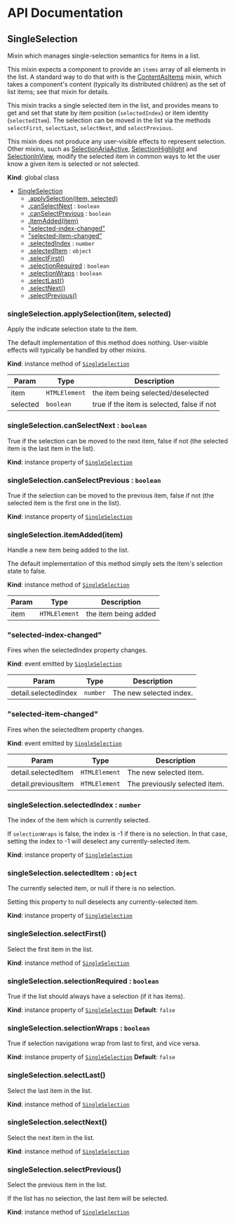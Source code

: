 # API Documentation
<a name="SingleSelection"></a>
## SingleSelection
Mixin which manages single-selection semantics for items in a list.

This mixin expects a component to provide an `items` array of all elements
in the list. A standard way to do that with is the
[ContentAsItems](ContentAsItems.md) mixin, which takes a component's
content (typically its distributed children) as the set of list items; see
that mixin for details.

This mixin tracks a single selected item in the list, and provides means to
get and set that state by item position (`selectedIndex`) or item identity
(`selectedItem`). The selection can be moved in the list via the methods
`selectFirst`, `selectLast`, `selectNext`, and `selectPrevious`.

This mixin does not produce any user-visible effects to represent
selection. Other mixins, such as
[SelectionAriaActive](SelectionAriaActive.md),
[SelectionHighlight](SelectionHighlight.md) and
[SelectionInView](SelectionInView.md), modify the selected item in common
ways to let the user know a given item is selected or not selected.

  **Kind**: global class

* [SingleSelection](#SingleSelection)
    * [.applySelection(item, selected)](#SingleSelection+applySelection)
    * [.canSelectNext](#SingleSelection+canSelectNext) : <code>boolean</code>
    * [.canSelectPrevious](#SingleSelection+canSelectPrevious) : <code>boolean</code>
    * [.itemAdded(item)](#SingleSelection+itemAdded)
    * ["selected-index-changed"](#SingleSelection.event_selected-index-changed)
    * ["selected-item-changed"](#SingleSelection.event_selected-item-changed)
    * [.selectedIndex](#SingleSelection+selectedIndex) : <code>number</code>
    * [.selectedItem](#SingleSelection+selectedItem) : <code>object</code>
    * [.selectFirst()](#SingleSelection+selectFirst)
    * [.selectionRequired](#SingleSelection+selectionRequired) : <code>boolean</code>
    * [.selectionWraps](#SingleSelection+selectionWraps) : <code>boolean</code>
    * [.selectLast()](#SingleSelection+selectLast)
    * [.selectNext()](#SingleSelection+selectNext)
    * [.selectPrevious()](#SingleSelection+selectPrevious)

<a name="SingleSelection+applySelection"></a>
### singleSelection.applySelection(item, selected)
Apply the indicate selection state to the item.

The default implementation of this method does nothing. User-visible
effects will typically be handled by other mixins.

  **Kind**: instance method of <code>[SingleSelection](#SingleSelection)</code>

| Param | Type | Description |
| --- | --- | --- |
| item | <code>HTMLElement</code> | the item being selected/deselected |
| selected | <code>boolean</code> | true if the item is selected, false if not |

<a name="SingleSelection+canSelectNext"></a>
### singleSelection.canSelectNext : <code>boolean</code>
True if the selection can be moved to the next item, false if not (the
selected item is the last item in the list).

  **Kind**: instance property of <code>[SingleSelection](#SingleSelection)</code>
<a name="SingleSelection+canSelectPrevious"></a>
### singleSelection.canSelectPrevious : <code>boolean</code>
True if the selection can be moved to the previous item, false if not
(the selected item is the first one in the list).

  **Kind**: instance property of <code>[SingleSelection](#SingleSelection)</code>
<a name="SingleSelection+itemAdded"></a>
### singleSelection.itemAdded(item)
Handle a new item being added to the list.

The default implementation of this method simply sets the item's
selection state to false.

  **Kind**: instance method of <code>[SingleSelection](#SingleSelection)</code>

| Param | Type | Description |
| --- | --- | --- |
| item | <code>HTMLElement</code> | the item being added |

<a name="SingleSelection.event_selected-index-changed"></a>
### "selected-index-changed"
Fires when the selectedIndex property changes.

  **Kind**: event emitted by <code>[SingleSelection](#SingleSelection)</code>

| Param | Type | Description |
| --- | --- | --- |
| detail.selectedIndex | <code>number</code> | The new selected index. |

<a name="SingleSelection.event_selected-item-changed"></a>
### "selected-item-changed"
Fires when the selectedItem property changes.

  **Kind**: event emitted by <code>[SingleSelection](#SingleSelection)</code>

| Param | Type | Description |
| --- | --- | --- |
| detail.selectedItem | <code>HTMLElement</code> | The new selected item. |
| detail.previousItem | <code>HTMLElement</code> | The previously selected item. |

<a name="SingleSelection+selectedIndex"></a>
### singleSelection.selectedIndex : <code>number</code>
The index of the item which is currently selected.

If `selectionWraps` is false, the index is -1 if there is no selection.
In that case, setting the index to -1 will deselect any
currently-selected item.

  **Kind**: instance property of <code>[SingleSelection](#SingleSelection)</code>
<a name="SingleSelection+selectedItem"></a>
### singleSelection.selectedItem : <code>object</code>
The currently selected item, or null if there is no selection.

Setting this property to null deselects any currently-selected item.

  **Kind**: instance property of <code>[SingleSelection](#SingleSelection)</code>
<a name="SingleSelection+selectFirst"></a>
### singleSelection.selectFirst()
Select the first item in the list.

  **Kind**: instance method of <code>[SingleSelection](#SingleSelection)</code>
<a name="SingleSelection+selectionRequired"></a>
### singleSelection.selectionRequired : <code>boolean</code>
True if the list should always have a selection (if it has items).

  **Kind**: instance property of <code>[SingleSelection](#SingleSelection)</code>
**Default**: <code>false</code>  
<a name="SingleSelection+selectionWraps"></a>
### singleSelection.selectionWraps : <code>boolean</code>
True if selection navigations wrap from last to first, and vice versa.

  **Kind**: instance property of <code>[SingleSelection](#SingleSelection)</code>
**Default**: <code>false</code>  
<a name="SingleSelection+selectLast"></a>
### singleSelection.selectLast()
Select the last item in the list.

  **Kind**: instance method of <code>[SingleSelection](#SingleSelection)</code>
<a name="SingleSelection+selectNext"></a>
### singleSelection.selectNext()
Select the next item in the list.

  **Kind**: instance method of <code>[SingleSelection](#SingleSelection)</code>
<a name="SingleSelection+selectPrevious"></a>
### singleSelection.selectPrevious()
Select the previous item in the list.

If the list has no selection, the last item will be selected.

  **Kind**: instance method of <code>[SingleSelection](#SingleSelection)</code>
